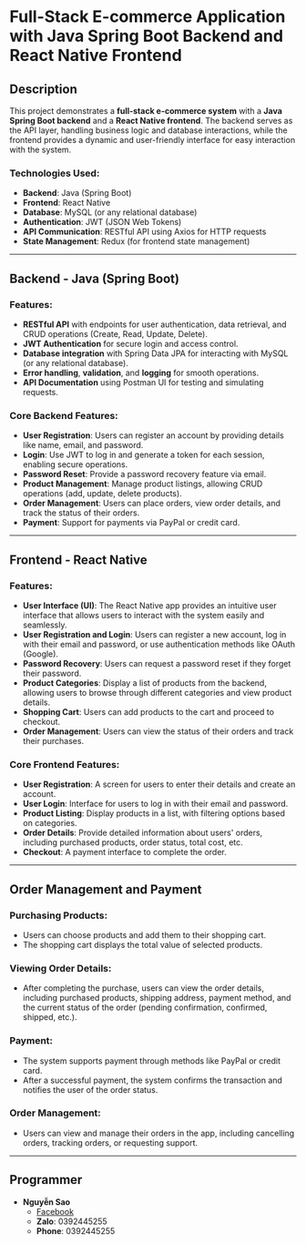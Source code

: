 # Full-Stack E-commerce Application with Java Spring Boot Backend and React Native Frontend

## Description

This project demonstrates a **full-stack e-commerce system** with a **Java Spring Boot backend** and a **React Native frontend**. The backend serves as the API layer, handling business logic and database interactions, while the frontend provides a dynamic and user-friendly interface for easy interaction with the system.

### Technologies Used:
- **Backend**: Java (Spring Boot)
- **Frontend**: React Native
- **Database**: MySQL (or any relational database)
- **Authentication**: JWT (JSON Web Tokens)
- **API Communication**: RESTful API using Axios for HTTP requests
- **State Management**: Redux (for frontend state management)

---

## Backend - Java (Spring Boot)

### Features:
- **RESTful API** with endpoints for user authentication, data retrieval, and CRUD operations (Create, Read, Update, Delete).
- **JWT Authentication** for secure login and access control.
- **Database integration** with Spring Data JPA for interacting with MySQL (or any relational database).
- **Error handling**, **validation**, and **logging** for smooth operations.
- **API Documentation** using Postman UI for testing and simulating requests.

### Core Backend Features:
- **User Registration**: Users can register an account by providing details like name, email, and password.
- **Login**: Use JWT to log in and generate a token for each session, enabling secure operations.
- **Password Reset**: Provide a password recovery feature via email.
- **Product Management**: Manage product listings, allowing CRUD operations (add, update, delete products).
- **Order Management**: Users can place orders, view order details, and track the status of their orders.
- **Payment**: Support for payments via PayPal or credit card.

---

## Frontend - React Native

### Features:
- **User Interface (UI)**: The React Native app provides an intuitive user interface that allows users to interact with the system easily and seamlessly.
- **User Registration and Login**: Users can register a new account, log in with their email and password, or use authentication methods like OAuth (Google).
- **Password Recovery**: Users can request a password reset if they forget their password.
- **Product Categories**: Display a list of products from the backend, allowing users to browse through different categories and view product details.
- **Shopping Cart**: Users can add products to the cart and proceed to checkout.
- **Order Management**: Users can view the status of their orders and track their purchases.

### Core Frontend Features:
- **User Registration**: A screen for users to enter their details and create an account.
- **User Login**: Interface for users to log in with their email and password.
- **Product Listing**: Display products in a list, with filtering options based on categories.
- **Order Details**: Provide detailed information about users' orders, including purchased products, order status, total cost, etc.
- **Checkout**: A payment interface to complete the order.

---

## Order Management and Payment

### Purchasing Products:
- Users can choose products and add them to their shopping cart.
- The shopping cart displays the total value of selected products.

### Viewing Order Details:
- After completing the purchase, users can view the order details, including purchased products, shipping address, payment method, and the current status of the order (pending confirmation, confirmed, shipped, etc.).

### Payment:
- The system supports payment through methods like PayPal or credit card.
- After a successful payment, the system confirms the transaction and notifies the user of the order status.

### Order Management:
- Users can view and manage their orders in the app, including cancelling orders, tracking orders, or requesting support.

---


## Programmer
- **Nguyễn Sao**
  - [Facebook](https://www.facebook.com/profile.php?id=100070104164297)
  - **Zalo**: 0392445255
  - **Phone**: 0392445255

